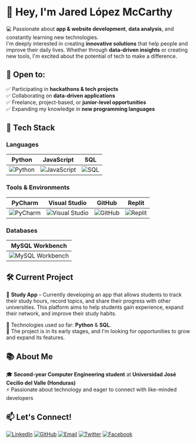 # 👋 Hey, I'm Jared López McCarthy  

💻 Passionate about **app & website development**, **data analysis**, and constantly learning new technologies.  
I'm deeply interested in creating **innovative solutions** that help people and improve their daily lives. Whether through **data-driven insights** or creating new tools, I'm excited about the potential of tech to make a difference.  

## 🌟 Open to:  
✅ Participating in **hackathons & tech projects**  
✅ Collaborating on **data-driven applications**  
✅ Freelance, project-based, or **junior-level opportunities**  
✅ Expanding my knowledge in **new programming languages**  

## 🚀 Tech Stack  

### Languages  
| Python | JavaScript | SQL |
|--------|------------|-----|
| ![Python](https://img.shields.io/badge/Python-%233776AB.svg?style=for-the-badge&logo=python&logoColor=white) | ![JavaScript](https://img.shields.io/badge/JavaScript-%23323330.svg?style=for-the-badge&logo=javascript&logoColor=F7DF1E) | ![SQL](https://img.shields.io/badge/SQL-%234479A1.svg?style=for-the-badge&logo=mysql&logoColor=white) |


### Tools & Environments  
| PyCharm | Visual Studio | GitHub | Replit |
|---------|---------------|--------|--------|
| ![PyCharm](https://img.shields.io/badge/PyCharm-%234B4B6A.svg?style=for-the-badge&logo=jetbrains&logoColor=white) | ![Visual Studio](https://img.shields.io/badge/Visual%20Studio-%235C2D91.svg?style=for-the-badge&logo=visualstudio&logoColor=white) | ![GitHub](https://img.shields.io/badge/GitHub-%23181717.svg?style=for-the-badge&logo=github&logoColor=white) | ![Replit](https://img.shields.io/badge/Replit-%23000000.svg?style=for-the-badge&logo=replit&logoColor=white) |


### Databases  
| MySQL Workbench |
|-----------------|
| ![MySQL Workbench](https://img.shields.io/badge/MySQL%20Workbench-%234479A1.svg?style=for-the-badge&logo=mysql&logoColor=white) |




## 🛠️ Current Project  
🚧 **Study App** – Currently developing an app that allows students to track their study hours, record topics, and share their progress with other universities. This platform aims to help students gain experience, expand their network, and improve their study habits.  

🔧 Technologies used so far: **Python** & **SQL**.  
🔄 The project is in its early stages, and I'm looking for opportunities to grow and expand its features.

## 📚 About Me  
🎓 **Second-year Computer Engineering student** at **Universidad José Cecilio del Valle (Honduras)**  
⚡ Passionate about technology and eager to connect with like-minded developers  
 
## 📫 Let's Connect!  
[![LinkedIn](https://img.shields.io/badge/LinkedIn-%230077B5.svg?style=for-the-badge&logo=linkedin&logoColor=white)](https://www.linkedin.com/in/tu-perfil/)  [![GitHub](https://img.shields.io/badge/GitHub-%23181717.svg?style=for-the-badge&logo=github&logoColor=white)](https://github.com/McCode)  [![Email](https://img.shields.io/badge/Email-%23D14836.svg?style=for-the-badge&logo=gmail&logoColor=white)](mailto:tuemail@gmail.com)  [![Twitter](https://img.shields.io/badge/Twitter-%231DA1F2.svg?style=for-the-badge&logo=twitter&logoColor=white)](https://twitter.com/tu_usuario)  [![Facebook](https://img.shields.io/badge/Facebook-%231877F2.svg?style=for-the-badge&logo=facebook&logoColor=white)](https://www.facebook.com/tu_usuario)

